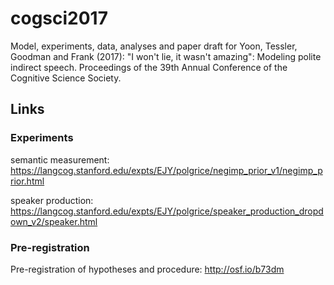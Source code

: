# cogsci2017

Model, experiments, data, analyses and paper draft for Yoon, Tessler, Goodman and Frank (2017): "I won't lie, it wasn't amazing": Modeling polite indirect speech. Proceedings of the 39th Annual Conference of the Cognitive Science Society. 

## Links

### Experiments

semantic measurement: https://langcog.stanford.edu/expts/EJY/polgrice/negimp_prior_v1/negimp_prior.html

speaker production: https://langcog.stanford.edu/expts/EJY/polgrice/speaker_production_dropdown_v2/speaker.html

### Pre-registration

Pre-registration of hypotheses and procedure: http://osf.io/b73dm


